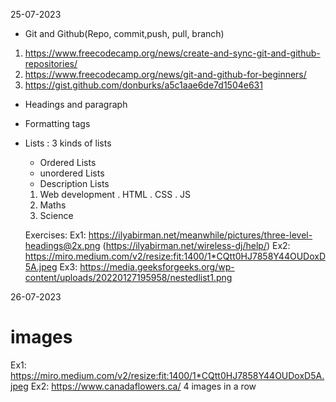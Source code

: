 25-07-2023
- Git and Github(Repo, commit,push, pull, branch)
 1. https://www.freecodecamp.org/news/create-and-sync-git-and-github-repositories/
 2. https://www.freecodecamp.org/news/git-and-github-for-beginners/
 3. https://gist.github.com/donburks/a5c1aae6de7d1504e631


 - Headings and paragraph
 - Formatting tags
 - Lists : 3 kinds of lists
 	 - Ordered Lists
	 - unordered Lists
	 - Description Lists

	 1. Web development
	 		. HTML
			. CSS
		  . JS
	 2. Maths
	 3. Science

	 Exercises:
	 Ex1: https://ilyabirman.net/meanwhile/pictures/three-level-headings@2x.png (https://ilyabirman.net/wireless-dj/help/)
	Ex2: https://miro.medium.com/v2/resize:fit:1400/1*CQtt0HJ7858Y44OUDoxD5A.jpeg
	Ex3: https://media.geeksforgeeks.org/wp-content/uploads/20220127195958/nestedlist1.png


26-07-2023
# images
Ex1: https://miro.medium.com/v2/resize:fit:1400/1*CQtt0HJ7858Y44OUDoxD5A.jpeg
Ex2: https://www.canadaflowers.ca/  4 images in a row